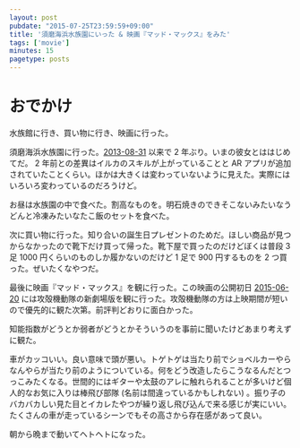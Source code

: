 ```yaml
---
layout: post
pubdate: "2015-07-25T23:59:59+09:00"
title: '須磨海浜水族園にいった & 映画『マッド・マックス』をみた'
tags: ['movie']
minutes: 15
pagetype: posts
---
```

# おでかけ

水族館に行き、買い物に行き、映画に行った。

須磨海浜水族園に行った。[2013-08-31][] 以来で 2 年ぶり。いまの彼女とははじめてだ。 2 年前との差異はイルカのスキルが上がっていることと AR アプリが追加されていたことくらい。ほかは大きくは変わっていないように見えた。実際にはいろいろ変わっているのだろうけど。

お昼は水族園の中で食べた。割高なものを。明石焼きのできそこないみたいなうどんと冷凍みたいなたこ飯のセットを食べた。

次に買い物に行った。知り合いの誕生日プレゼントのためだ。ほしい商品が見つからなかったので靴下だけ買って帰った。靴下屋で買ったのだけどぼくは普段 3 足 1000 円くらいのものしか履かないのだけど 1 足で 900 円するものを 2 つ買った。ぜいたくなやつだ。

最後に映画『マッド・マックス』を観に行った。この映画の公開初日 [2015-06-20][] には攻殻機動隊の新劇場版を観に行った。攻殻機動隊の方は上映期間が短いので優先的に観た次第。前評判どおりに面白かった。

知能指数がどうとか弱者がどうとかそういうのを事前に聞いたけどあまり考えずに観た。

車がカッコいい。良い意味で頭が悪い。トゲトゲは当たり前でショベルカーやらなんやらが当たり前のようについている。何をどう改造したらこうなるんだとつっこみたくなる。世間的にはギターや太鼓のアレに触れられることが多いけど個人的なお気に入りは棒飛び部隊 (名前は間違っているかもしれない) 。振り子のバカバカしい見た目とイカレたやつが繰り返し飛び込んで来る感じが実にいい。たくさんの車が走っているシーンでもその高さから存在感があって良い。

朝から晩まで動いてヘトヘトになった。

[2013-08-31]: http://blog.bouzuya.net/2013/08/31/
[2015-06-20]: http://blog.bouzuya.net/2015/06/20/
